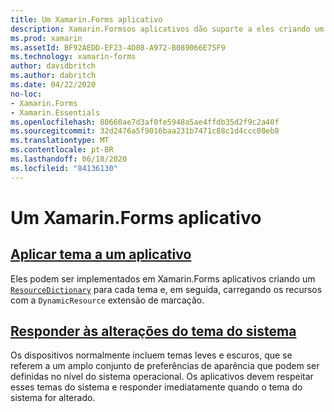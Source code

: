 ```yaml
---
title: Um Xamarin.Forms aplicativo
description: Xamarin.Formsos aplicativos dão suporte a eles criando um ResourceDictionary para cada tema e, em seguida, carregando os recursos com a extensão de marcação DynamicResource.
ms.prod: xamarin
ms.assetId: BF92AEDD-EF23-4D08-A972-B089066E75F9
ms.technology: xamarin-forms
author: davidbritch
ms.author: dabritch
ms.date: 04/22/2020
no-loc:
- Xamarin.Forms
- Xamarin.Essentials
ms.openlocfilehash: 80660ae7d3af0fe5948a5ae4ffdb35d2f9c2a40f
ms.sourcegitcommit: 32d2476a5f9016baa231b7471c88c1d4ccc08eb8
ms.translationtype: MT
ms.contentlocale: pt-BR
ms.lasthandoff: 06/18/2020
ms.locfileid: "84136130"
---
```

# <a name="theming-a-xamarinforms-application"></a>Um Xamarin.Forms aplicativo

## <a name="theme-an-application"></a>[Aplicar tema a um aplicativo](theming.md)

Eles podem ser implementados em Xamarin.Forms aplicativos criando um [`ResourceDictionary`](xref:Xamarin.Forms.ResourceDictionary) para cada tema e, em seguida, carregando os recursos com a `DynamicResource` extensão de marcação.

## <a name="respond-to-system-theme-changes"></a>[Responder às alterações do tema do sistema](system-theme-changes.md)

Os dispositivos normalmente incluem temas leves e escuros, que se referem a um amplo conjunto de preferências de aparência que podem ser definidas no nível do sistema operacional. Os aplicativos devem respeitar esses temas do sistema e responder imediatamente quando o tema do sistema for alterado.
